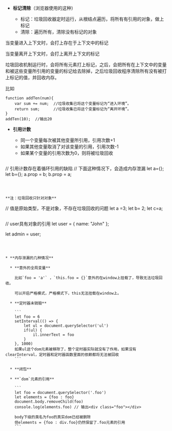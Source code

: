 * **标记清除**（浏览器使用的这种）

  * 标记：垃圾回收器定时运行，从根结点遍历，将所有有引用的对象，做上标记
  * 清除：遍历所有，清除没有标记的对象


当变量进入上下文时，会打上存在于上下文中的标记

当变量离开上下文时，会打上离开上下文的标记

垃圾回收机制运行时，会将所有元素打上标记，之后，会把所有在上下文中的变量和被这些变量所引用的变量的标记给去除掉，之后垃圾回收程序清除所有没有被打上标记的值，并回收内存。

比如

```
function addTen(num){  
    var sum += num;  //垃圾收集已将这个变量标记为“进入环境”。
    return sum;      //垃圾收集已将这个变量标记为“离开环境”。
}
addTen(10);  //输出20
```



* **引用计数**

  * 同一个变量每次被其他变量所引用，引用次数+1
  * 如果其他变量取消了对该变量的引用，引用次数-1
  * 如果某个变量的引用次数为0，则将被垃圾回收

  ```
// 引用计数存在着循环引用的缺陷
  // 下面这种情况下，会造成内存泄漏
  let a={};
  let b={};
  a.prop = b;
  b.prop = a;
  ```



**注：垃圾回收只针对对象**

```
// 值是原始类型，不是对象，不存在垃圾回收的问题
let a =3;
let b= 2;
let c=a;   
```

```
// user具有对象的引用
let user = {
  name: "John"
};

let admin = user;
```



* **内存泄漏的几种情况**

  * **意外的全局变量**

    比如`foo = 'a'` ，`this.foo = {}`意外的在window上挂载了，导致无法垃圾回收。

    可以开启严格模式，严格模式下，this无法挂载在window上。

  * **定时器未销毁**

    ```
    let foo = 6
    setInterval(() => {
    	let ul = document.querySelector('ul')
    	if(ul) {
    		il.innerText = foo
    	}
    }, 1000)
    如果ul这个dom元素被移除了，整个定时器实际就没有了作用，如果没有clearInterval，定时器和定时器函数里面的依赖都将无法被回收
    ```

  * **闭包**

  * **`dom`元素的引用**

    ```
    let foo = document.querySelector('.foo')
    let elements = {foo : foo}
    document.body.removeChild(foo)
    console.log(elements.foo) // 输出<div class="foo"></div>
    
    body下级的类名为foo的真实dom已经被删除
    但elements = {foo : div.foo}仍然保留了.foo元素的引用
    ```

